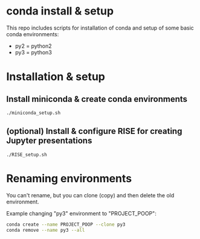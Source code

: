 conda install & setup
=====================

This repo includes scripts for installation of conda
and setup of some basic conda environments:

* py2 = python2
* py3 = python3


# Installation & setup

## Install miniconda & create conda environments

`./miniconda_setup.sh`

## (optional) Install & configure RISE for creating Jupyter presentations

`./RISE_setup.sh`


# Renaming environments

You can't rename, but you can clone (copy) and then delete the old environment.

Example changing "py3" environment to "PROJECT_POOP":

``` bash
conda create --name PROJECT_POOP --clone py3
conda remove --name py3 --all
```